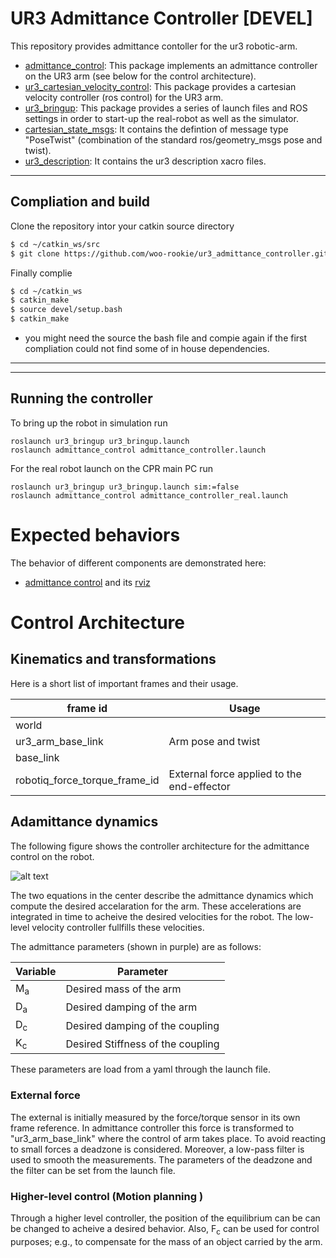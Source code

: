 # UR3 Admittance Controller [DEVEL]


This repository provides admittance contoller for the ur3 robotic-arm. 


* [admittance_control](https://github.com/woo-rookie/ur3_admittance_controller/tree/main/admittance_control): 
This package implements an admittance controller on the UR3 arm (see below for the control architecture). 
* [ur3_cartesian_velocity_control](https://github.com/woo-rookie/ur3_admittance_controller/tree/main/ur3_cartesian_velocity_control): This package provides a cartesian velocity controller (ros control) for the UR3 arm. 
* [ur3_bringup](https://github.com/woo-rookie/ur3_admittance_controller/tree/main/ur3_bringup): This package provides a series of launch files and ROS settings in order to start-up the real-robot as well as the simulator. 
* [cartesian_state_msgs](https://github.com/woo-rookie/ur3_admittance_controller/tree/main/cartesian_state_msgs): It contains the defintion of message type "PoseTwist" (combination of the standard ros/geometry_msgs pose and twist).
* [ur3_description](https://github.com/woo-rookie/ur3_admittance_controller/tree/main/ur3_description): It contains the ur3 description xacro files.

---

## Compliation and build

Clone the repository intor your catkin source directory
```bash
$ cd ~/catkin_ws/src
$ git clone https://github.com/woo-rookie/ur3_admittance_controller.git
```

Finally complie
```bash
$ cd ~/catkin_ws
$ catkin_make
$ source devel/setup.bash
$ catkin_make
```
* you might need the source the bash file and compie again if the first compliation could not find some of in house dependencies.

---
---


## Running the controller


To bring up the robot in simulation run
```
roslaunch ur3_bringup ur3_bringup.launch
roslaunch admittance_control admittance_controller.launch
```
For the real robot launch on the CPR main PC run
```
roslaunch ur3_bringup ur3_bringup.launch sim:=false
roslaunch admittance_control admittance_controller_real.launch
```

# Expected behaviors

The behavior of different components are demonstrated here:
* [admittance control](https://youtu.be/e6_z8rCOoIs) and its [rviz](https://youtu.be/T10rhY_HqZo)


# Control Architecture

## Kinematics and transformations

Here is a short list of important frames and their usage.

| frame id      | Usage                         |
|---------------|-----------------------------------|
| world                          |            |
| ur3_arm_base_link              | Arm pose and twist                |
| base_link                      |            |
| robotiq_force_torque_frame_id  | External force applied to the end-effector           |





## Adamittance dynamics
The following figure shows the controller architecture for the admittance control on the robot.

![alt text](fig_control_schematics.png "Control architecture")

The two equations in the center describe the admittance dynamics which compute the desired accelaration for the arm. These accelerations are integrated in time to acheive the desired velocities for the robot. The low-level velocity controller fullfills these velocities.



The admittance parameters (shown in purple) are as follows: 

| Variable      | Parameter                         |
|---------------|-----------------------------------|
| M<sub>a</sub> | Desired mass of the arm           |
| D<sub>a</sub> | Desired damping of the arm        |
| D<sub>c</sub> | Desired damping of the coupling   |
| K<sub>c</sub> | Desired Stiffness of the coupling |

These parameters are load from a yaml through the launch file.


### External force
The external is initially measured by the force/torque sensor in its own frame reference. In admittance controller this force is transformed to "ur3_arm_base_link" where the control of arm takes place. To avoid reacting to small forces a deadzone is considered. Moreover, a low-pass filter is used to smooth the measurements. The parameters of the deadzone and the filter can be set from the launch file.

### Higher-level control (Motion planning )
Through a higher level controller, the position of the equilibrium can be can be changed to acheive a desired behavior. Also, F<sub>c</sub> can be used for control purposes; e.g., to compensate for the mass of an object carried by the arm.












